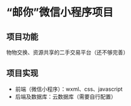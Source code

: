 # “邮你”微信小程序项目

## 项目功能
物物交换、资源共享的二手交易平台（还不够完善）

## 项目实现
* 前端（微信小程序）：wxml、css、javascript
* 后端及数据库：云数据库（需要自行配置）

